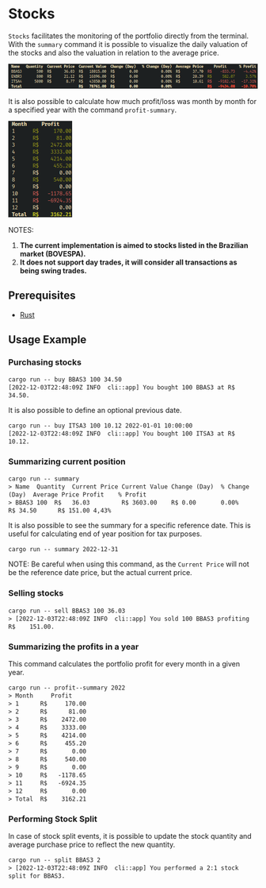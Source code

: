 # Stocks

`Stocks` facilitates the monitoring of the portfolio directly from the terminal. With the `summary`
command it is possible to visualize the daily valuation of the stocks and also the valuation in
relation to the average price.

![Contains the `summary` command output, a table with the data for each owned stock](resources/summary.png)

It is also possible to calculate how much profit/loss was month by month for a specified year with
the command `profit-summary`.

![Contains the `profit-summary` command output, a table with the profit for each month of a given year](resources/profit-summary.png)

NOTES:

1. **The current implementation is aimed to stocks listed in the Brazilian market (BOVESPA).**
1. **It does not support day trades, it will consider all transactions as being swing trades.**

## Prerequisites

- [Rust](https://www.rust-lang.org/tools/install)

## Usage Example

### Purchasing stocks

```shell
cargo run -- buy BBAS3 100 34.50
[2022-12-03T22:48:09Z INFO  cli::app] You bought 100 BBAS3 at R$     34.50.
```

It is also possible to define an optional previous date.

```shell
cargo run -- buy ITSA3 100 10.12 2022-01-01 10:00:00
[2022-12-03T22:48:09Z INFO  cli::app] You bought 100 ITSA3 at R$     10.12.
```

### Summarizing current position

```shell
cargo run -- summary
> Name  Quantity  Current Price Current Value Change (Day)  % Change (Day)  Average Price Profit    % Profit 
> BBAS3 100  R$   36.03         R$ 3603.00    R$ 0.00       0.00%           R$ 34.50      R$ 151.00 4,43% 
```

It is also possible to see the summary for a specific reference date. This is useful for calculating
end of year position for tax purposes.

```shell
cargo run -- summary 2022-12-31
```

NOTE: Be careful when using this command, as the `Current Price` will not be the reference date
price, but the actual current price.

### Selling stocks

```shell
cargo run -- sell BBAS3 100 36.03
> [2022-12-03T22:48:09Z INFO  cli::app] You sold 100 BBAS3 profiting R$    151.00.
```

### Summarizing the profits in a year

This command calculates the portfolio profit for every month in a given year.

```shell
cargo run -- profit--summary 2022
> Month     Profit     
> 1      R$     170.00 
> 2      R$      81.00 
> 3      R$    2472.00 
> 4      R$    3333.00 
> 5      R$    4214.00 
> 6      R$     455.20 
> 7      R$       0.00 
> 8      R$     540.00 
> 9      R$       0.00 
> 10     R$   -1178.65 
> 11     R$   -6924.35 
> 12     R$       0.00 
> Total  R$    3162.21 
```

### Performing Stock Split

In case of stock split events, it is possible to update the stock quantity and average purchase
price to reflect the new quantity.

```shell
cargo run -- split BBAS3 2
> [2022-12-03T22:48:09Z INFO  cli::app] You performed a 2:1 stock split for BBAS3.
```

